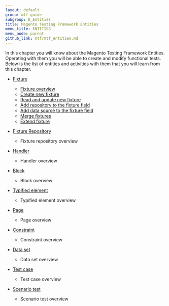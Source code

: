 ```yaml
---
layout: default
group: mtf-guide
subgroup: D_Entities
title: Magento Testing Framework Entities
menu_title: ENTITIES
menu_node: parent
github_link: mtf/mtf_entities.md
---
```


In this chapter you will know about the Magento Testing Framework Entities. Operating with them you will be able to create and modify functional tests. Below is the list of entities and activities with them that you will learn from this chapter.

- <a href="{{site.gdeurl}}mtf/mtf_entities/mtf_fixture.html">Fixture</a>
  - <a href="{{site.gdeurl}}mtf/mtf_entities/mtf_fixture.html#mtf_fixture_overview">Fixture overview</a>
  - <a href="{{site.gdeurl}}mtf/mtf_entities/mtf_fixture.html#mtf_fixture_create">Create new fixture</a>
  - <a href="{{site.gdeurl}}mtf/mtf_entities/mtf_fixture.html#mtf_fixture_read">Read and update new fixture</a>
  - <a href="{{site.gdeurl}}mtf/mtf_entities/mtf_fixture.html#mtf_fixture_repositoy">Add repository to the fixture field</a>
  - <a href="{{site.gdeurl}}mtf/mtf_entities/mtf_fixture.html#mtf_fixture_source">Add data source to the fixture field</a>
  - <a href="{{site.gdeurl}}mtf/mtf_entities/mtf_fixture.html#mtf_fixture_merge">Merge fixtures</a>
  - <a href="{{site.gdeurl}}mtf/mtf_entities/mtf_fixture.html#mtf_fixture_extend">Extend fixture</a>
    
- <a href="{{site.gdeurl}}mtf/mtf_entities/mtf_fixture-repo.html">Fixture Repository</a>
  - Fixture repository overview
- <a href="{{site.gdeurl}}mtf/mtf_entities/mtf_handler.html">Handler</a>
  - Handler overview
- <a href="{{site.gdeurl}}mtf/mtf_entities/mtf_block.html">Block</a>
  - Block overview
- <a href="{{site.gdeurl}}mtf/mtf_entities/mtf_typified-element.html">Typified element</a>
  - Typified element overview
- <a href="{{site.gdeurl}}mtf/mtf_entities/mtf_page.html">Page</a>
  - Page overview
- <a href="{{site.gdeurl}}mtf/mtf_entities/mtf_constraint.html">Constraint</a>
  -  Constraint overview
- <a href="{{site.gdeurl}}mtf/mtf_entities/mtf_dataset.html">Data set</a>
  - Data set overview
- <a href="{{site.gdeurl}}mtf/mtf_entities/mtf_testcase.html">Test case</a>
  - Test case overview
- <a href="{{site.gdeurl}}mtf/mtf_entities/mtf_scenariotest.html">Scenario test</a>
  - Scenario test overview

